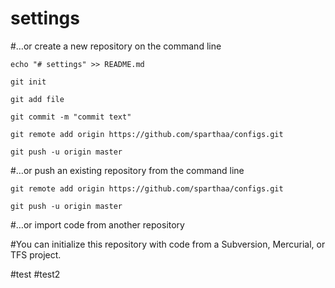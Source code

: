 # settings

#…or create a new repository on the command line

```
echo "# settings" >> README.md

git init

git add file

git commit -m "commit text"

git remote add origin https://github.com/sparthaa/configs.git

git push -u origin master
```

#…or push an existing repository from the command line

```
git remote add origin https://github.com/sparthaa/configs.git

git push -u origin master
```

#…or import code from another repository

#You can initialize this repository with code from a Subversion, Mercurial, or TFS project.

#test
#test2
